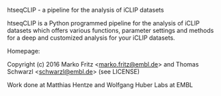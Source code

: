 htseqCLIP - a pipeline for the analysis of iCLIP datasets


htseqCLIP is a Python programmed pipeline for the analysis of iCLIP datasets which offers various functions, parameter settings and methods for a deep and customized analysis for your iCLIP datasets.

Homepage:

Copyright (c) 2016 Marko Fritz <[marko.fritz@embl.de](mailto:marko.fritz@embl.de)> and Thomas Schwarzl <[schwarzl@embl.de](mailto:marko.fritz@embl.de)> (see LICENSE)

Work done at Matthias Hentze and Wolfgang Huber Labs at EMBL